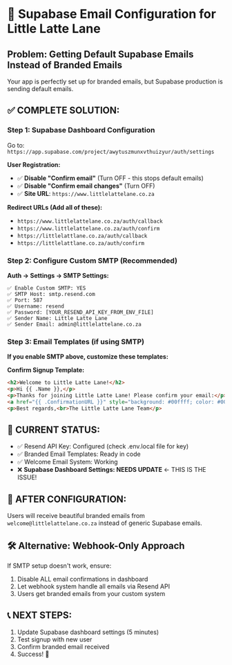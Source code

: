# 🎯 Supabase Email Configuration for Little Latte Lane

## Problem: Getting Default Supabase Emails Instead of Branded Emails

Your app is perfectly set up for branded emails, but Supabase production is sending default emails.

## ✅ COMPLETE SOLUTION:

### Step 1: Supabase Dashboard Configuration
Go to: `https://app.supabase.com/project/awytuszmunxvthuizyur/auth/settings`

**User Registration:**
- ✅ **Disable "Confirm email"** (Turn OFF - this stops default emails)
- ✅ **Disable "Confirm email changes"** (Turn OFF)
- ✅ **Site URL**: `https://www.littlelattelane.co.za`

**Redirect URLs (Add all of these):**
- `https://www.littlelattelane.co.za/auth/callback`
- `https://www.littlelattelane.co.za/auth/confirm`
- `https://littlelattlane.co.za/auth/callback`
- `https://littlelattlane.co.za/auth/confirm`

### Step 2: Configure Custom SMTP (Recommended)
**Auth → Settings → SMTP Settings:**

```
✅ Enable Custom SMTP: YES
✅ SMTP Host: smtp.resend.com
✅ Port: 587
✅ Username: resend
✅ Password: [YOUR_RESEND_API_KEY_FROM_ENV_FILE]
✅ Sender Name: Little Latte Lane
✅ Sender Email: admin@littlelattelane.co.za
```

### Step 3: Email Templates (if using SMTP)
**If you enable SMTP above, customize these templates:**

**Confirm Signup Template:**
```html
<h2>Welcome to Little Latte Lane!</h2>
<p>Hi {{ .Name }},</p>
<p>Thanks for joining Little Latte Lane! Please confirm your email:</p>
<a href="{{ .ConfirmationURL }}" style="background: #00ffff; color: #000; padding: 12px 24px; text-decoration: none; border-radius: 8px;">Confirm Email</a>
<p>Best regards,<br>The Little Latte Lane Team</p>
```

## 🎯 CURRENT STATUS:
- ✅ Resend API Key: Configured (check .env.local file for key)
- ✅ Branded Email Templates: Ready in code
- ✅ Welcome Email System: Working
- ❌ **Supabase Dashboard Settings: NEEDS UPDATE** ← THIS IS THE ISSUE!

## 🚀 AFTER CONFIGURATION:
Users will receive beautiful branded emails from `welcome@littlelattelane.co.za` instead of generic Supabase emails.

## 🛠️ Alternative: Webhook-Only Approach
If SMTP setup doesn't work, ensure:
1. Disable ALL email confirmations in dashboard
2. Let webhook system handle all emails via Resend API
3. Users get branded emails from your custom system

## 📞 NEXT STEPS:
1. Update Supabase dashboard settings (5 minutes)
2. Test signup with new user
3. Confirm branded email received
4. Success! 🎉
